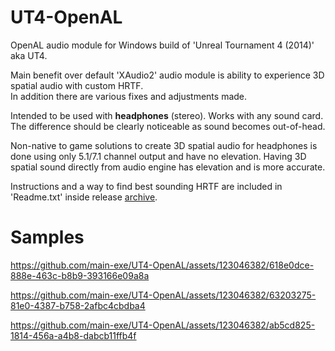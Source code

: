 # UT4-OpenAL

OpenAL audio module for Windows build of 'Unreal Tournament 4 (2014)' aka UT4.

Main benefit over default 'XAudio2' audio module is ability to experience 3D spatial audio with custom HRTF.  
In addition there are various fixes and adjustments made.

Intended to be used with **headphones** (stereo). Works with any sound card.  
The difference should be clearly noticeable as sound becomes out-of-head.

Non-native to game solutions to create 3D spatial audio for headphones is done using only 5.1/7.1 channel output and have no elevation.
Having 3D spatial sound directly from audio engine has elevation and is more accurate.  

Instructions and a way to find best sounding HRTF are included in 'Readme.txt' inside release [archive](https://github.com/main-exe/UT4-OpenAL/releases).

# Samples

https://github.com/main-exe/UT4-OpenAL/assets/123046382/618e0dce-888e-463c-b8b9-393166e09a8a  

https://github.com/main-exe/UT4-OpenAL/assets/123046382/63203275-81e0-4387-b758-2afbc4cbdba4  

https://github.com/main-exe/UT4-OpenAL/assets/123046382/ab5cd825-1814-456a-a4b8-dabcb11ffb4f

